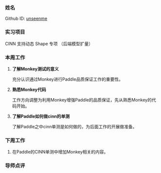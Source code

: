 ### 姓名

Github ID: [unseenme](https://github.com/unseenme)

### 实习项目

CINN 支持动态 Shape 专项 （后端模型扩量）

### 本周工作

1. **了解Monkey测试的意义**

    充分认识通过Monkey进行Paddle品质保证工作的重要性。

2. **熟悉Monkey代码**

    工作方向调整为利用Monkey增强Paddle的品质保证，先从熟悉Monkey的代码开始。

3. **了解Paddle如何做cinn的单测**

    了解Paddle之中cinn单测是如何做的，为后面工作的开展做准备。

### 下周工作

1. 在Paddle的CINN单测中增加Monkey相关的内容。

### 导师点评

